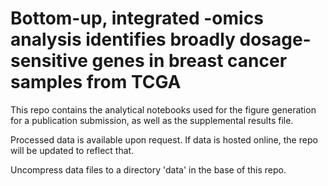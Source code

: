 # Bottom-up, integrated -omics analysis identifies broadly dosage-sensitive genes in breast cancer samples from TCGA

This repo contains the analytical notebooks used for the figure generation for a publication submission, as well as the supplemental results file.

Processed data is available upon request.  If data is hosted online, the repo will be updated to reflect that.  

Uncompress data files to a directory 'data' in the base of this repo.  


